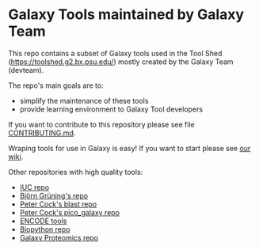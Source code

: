 # Galaxy Tools maintained by Galaxy Team

This repo contains a subset of Galaxy tools used in the Tool Shed 
(https://toolshed.g2.bx.psu.edu/) mostly created by the Galaxy Team (devteam). 

The repo's main goals are to:

  * simplify the maintenance of these tools
  * provide learning environment to Galaxy Tool developers

If you want to contribute to this repository please see file [CONTRIBUTING.md](CONTRIBUTING.md).

Wraping tools for use in Galaxy is easy! If you want to start please see [our wiki](https://wiki.galaxyproject.org/Admin/Tools/AddToolTutorial).

Other repositories with high quality tools:
 * [IUC repo](https://github.com/galaxyproject/tools-iuc)
 * [Björn Grüning's repo](https://github.com/bgruening/galaxytools)
 * [Peter Cock's blast repo](https://github.com/peterjc/galaxy_blast)
 * [Peter Cock's pico_galaxy repo](https://github.com/peterjc/pico_galaxy)
 * [ENCODE tools](https://github.com/modENCODE-DCC/Galaxy)
 * [Biopython repo](https://github.com/biopython/galaxy_packages)
 * [Galaxy Proteomics repo](https://github.com/galaxyproteomics/tools-galaxyp)

